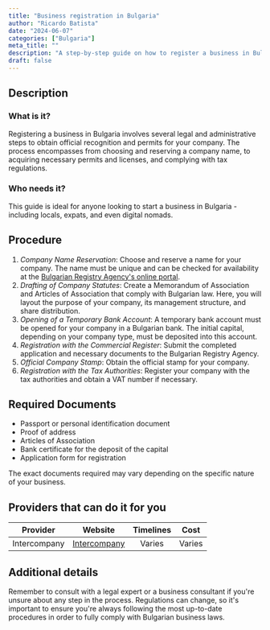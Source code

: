 ```yaml
---
title: "Business registration in Bulgaria"
author: "Ricardo Batista"
date: "2024-06-07"
categories: ["Bulgaria"]
meta_title: ""
description: "A step-by-step guide on how to register a business in Bulgaria"
draft: false
---
```


## Description
### What is it?
Registering a business in Bulgaria involves several legal and administrative steps to obtain official recognition and permits for your company. The process encompasses from choosing and reserving a company name, to acquiring necessary permits and licenses, and complying with tax regulations.

### Who needs it?
This guide is ideal for anyone looking to start a business in Bulgaria - including locals, expats, and even digital nomads.

## Procedure
1. _Company Name Reservation_: Choose and reserve a name for your company. The name must be unique and can be checked for availability at the [Bulgarian Registry Agency's online portal](https://brra.bg/Default.ra).
2. _Drafting of Company Statutes_: Create a Memorandum of Association and Articles of Association that comply with Bulgarian law. Here, you will layout the purpose of your company, its management structure, and share distribution.
3. _Opening of a Temporary Bank Account_: A temporary bank account must be opened for your company in a Bulgarian bank. The initial capital, depending on your company type, must be deposited into this account.
4. _Registration with the Commercial Register_: Submit the completed application and necessary documents to the Bulgarian Registry Agency.
5. _Official Company Stamp_: Obtain the official stamp for your company.
6. _Registration with the Tax Authorities_: Register your company with the tax authorities and obtain a VAT number if necessary.

## Required Documents
- Passport or personal identification document
- Proof of address
- Articles of Association
- Bank certificate for the deposit of the capital
- Application form for registration

The exact documents required may vary depending on the specific nature of your business.

## Providers that can do it for you

| Provider        |     Website     |     Timelines    |       Cost      |
| --------------- | --------------- |  :-------------: | :-------------: |
| Intercompany    |  [Intercompany](https://www.intercompanysolutions.com/) |      Varies      |       Varies     |

## Additional details
Remember to consult with a legal expert or a business consultant if you're unsure about any step in the process. Regulations can change, so it's important to ensure you're always following the most up-to-date procedures in order to fully comply with Bulgarian business laws.